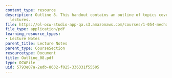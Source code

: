 ```yaml
---
content_type: resource
description: Outline 8. This handout contains an outline of topics covered in course
  lectures.
file: https://ol-ocw-studio-app-qa.s3.amazonaws.com/courses/1-054-mechanics-and-design-of-concrete-structures-spring-2004/5793e07a2edb8632f025336331f55505_Outline_08.pdf
file_type: application/pdf
learning_resource_types:
- Lecture Notes
parent_title: Lecture Notes
parent_type: CourseSection
resourcetype: Document
title: Outline_08.pdf
type: OCWFile
uid: 5793e07a-2edb-8632-f025-336331f55505
---
```

